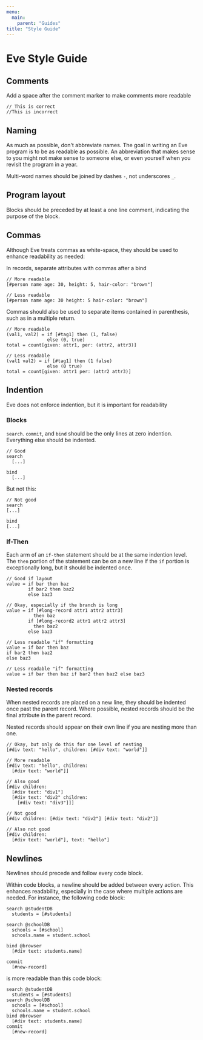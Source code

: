 ```yaml
---
menu:
  main:
    parent: "Guides"
title: "Style Guide"
---
```



# Eve Style Guide

## Comments

Add a space after the comment marker to make comments more readable

```eve
// This is correct
//This is incorrect
```

## Naming

As much as possible, don't abbreviate names. The goal in writing an Eve program is to be as readable as possible. An abbreviation that makes sense to you might not make sense to someone else, or even yourself when you revisit the program in a year.

Multi-word names should be joined by dashes `-`, not underscores `_`.

## Program layout

Blocks should be preceded by at least a one line comment, indicating the purpose of the block.

## Commas

Although Eve treats commas as white-space, they should be used to enhance readability as needed:

In records, separate attributes with commas after a bind

```eve
// More readable
[#person name age: 30, height: 5, hair-color: "brown"]

// Less readable
[#person name age: 30 height: 5 hair-color: "brown"]
```

Commas should also be used to separate items contained in parenthesis, such as in a multiple return.

```eve
// More readable
(val1, val2) = if [#tag1] then (1, false)
               else (0, true)
total = count[given: attr1, per: (attr2, attr3)]

// Less readable
(val1 val2) = if [#tag1] then (1 false)
               else (0 true)
total = count[given: attr1 per: (attr2 attr3)]
```

## Indention

Eve does not enforce indention, but it is important for readability

### Blocks

`search`. `commit`, and `bind` should be the only lines at zero indention. Everything else should be indented.

```eve
// Good
search
  [...]

bind
  [...]
```

But not this:

```eve
// Not good
search
[...]

bind
[...]
```

### If-Then

Each arm of an `if-then` statement should be at the same indention level. The `then` portion of the statement can be on a new line if the `if` portion is exceptionally long, but it should be indented once.

```eve
// Good if layout
value = if bar then baz
        if bar2 then baz2
        else baz3

// Okay, especially if the branch is long
value = if [#long-record attr1 attr2 attr3] 
          then baz
        if [#long-record2 attr1 attr2 attr3] 
          then baz2
        else baz3

// Less readable "if" formatting
value = if bar then baz
if bar2 then baz2
else baz3

// Less readable "if" formatting
value = if bar then baz if bar2 then baz2 else baz3
```

### Nested records

When nested records are placed on a new line, they should be indented once past the parent record. Where possible, nested records should be the final attribute in the parent record.

Nested records should appear on their own line if you are nesting more than one.

```eve
// Okay, but only do this for one level of nesting
[#div text: "hello", children: [#div text: "world"]]

// More readable
[#div text: "hello", children: 
  [#div text: "world"]]

// Also good
[#div children: 
  [#div text: "div1"]
  [#div text: "div2" children:
    [#div text: "div3"]]]  

// Not good
[#div children: [#div text: "div2"] [#div text: "div2"]]

// Also not good
[#div children: 
  [#div text: "world"], text: "hello"]
```

## Newlines

Newlines should precede and follow every code block.

Within code blocks, a newline should be added between every action. This enhances readability, especially in the case where multiple actions are needed. For instance, the following code block:

```eve
search @studentDB
  students = [#students]

search @schoolDB
  schools = [#school]
  schools.name = student.school

bind @browser
  [#div text: students.name] 

commit
  [#new-record]
```

is more readable than this code block:

```eve
search @studentDB
  students = [#students]
search @schoolDB
  schools = [#school]
  schools.name = student.school
bind @browser
  [#div text: students.name] 
commit
  [#new-record]
```
